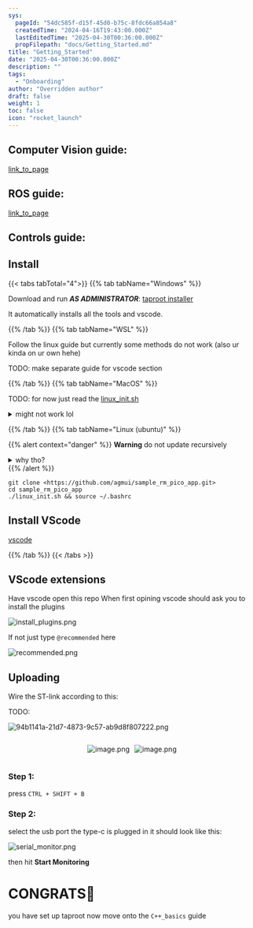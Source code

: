 ```yaml
---
sys:
  pageId: "54dc585f-d15f-45d0-b75c-8fdc66a854a8"
  createdTime: "2024-04-16T19:43:00.000Z"
  lastEditedTime: "2025-04-30T00:36:00.000Z"
  propFilepath: "docs/Getting_Started.md"
title: "Getting_Started"
date: "2025-04-30T00:36:00.000Z"
description: ""
tags:
  - "Onboarding"
author: "Overridden author"
draft: false
weight: 1
toc: false
icon: "rocket_launch"
---
```


## Computer Vision guide:

[link_to_page](86d45bc0-388b-4d26-8848-44f255f73d0e)

## ROS guide:

[link_to_page](3c76c1de-ec8f-46d6-8b0a-294005edc2d5)

## Controls guide:

## Install

{{< tabs tabTotal="4">}}
{{% tab tabName="Windows" %}}

Download and run _**AS ADMINISTRATOR**_: [taproot installer](https://github.com/Thornbots/TeachingFreshies/releases/tag/1.0)

It automatically installs all the tools and vscode.

{{% /tab %}}
{{% tab tabName="WSL" %}}

Follow the linux guide but currently some methods do not work (also ur kinda on ur own hehe)

TODO: make separate guide for vscode section

{{% /tab %}}
{{% tab tabName="MacOS" %}}

TODO: for now just read the [linux_init.sh](https://github.com/agmui/sample_rm_pico_app/blob/main/linux_init.sh)

<details>
<summary>might not work lol</summary>

`brew install libusb pkg-config`

Next install: [vscode](https://code.visualstudio.com/Download)

</details>

{{% /tab %}}
{{% tab tabName="Linux (ubuntu)" %}}

{{% alert context="danger" %}}
**Warning** do not update recursively
<details>
<summary>why tho?</summary>
There are some submodules that may go on for a while (like tinyusb) and I highly
recommend you don't need to get them.
If you want to see what submodules I update just look in `linux_init.sh`
</details>
{{% /alert %}}

```shell
git clone <https://github.com/agmui/sample_rm_pico_app.git>
cd sample_rm_pico_app
./linux_init.sh && source ~/.bashrc
```

## Install VScode

[vscode](https://code.visualstudio.com/Download)

{{% /tab %}}
{{< /tabs >}}

## VScode extensions

Have vscode open this repo
When first opining vscode should ask you to install the plugins

![install_plugins.png](https://prod-files-secure.s3.us-west-2.amazonaws.com/d518164a-d88e-44d1-a4ee-3adb3bd8bce0/89bd30f0-1825-4e77-867b-0a41ce370880/install_plugins.png?X-Amz-Algorithm=AWS4-HMAC-SHA256&X-Amz-Content-Sha256=UNSIGNED-PAYLOAD&X-Amz-Credential=ASIAZI2LB4667BSVSCZL%2F20250508%2Fus-west-2%2Fs3%2Faws4_request&X-Amz-Date=20250508T161031Z&X-Amz-Expires=3600&X-Amz-Security-Token=IQoJb3JpZ2luX2VjEND%2F%2F%2F%2F%2F%2F%2F%2F%2F%2FwEaCXVzLXdlc3QtMiJHMEUCIDgpOkYM0gKTDQ4lIC5cr9BuoESpvCF5014JzkoSSAM6AiEArxIckY0L%2FXsz5TzC2DuPSJzH07qkchC2wIR5oVnCgpYq%2FwMIeRAAGgw2Mzc0MjMxODM4MDUiDLgLoaSqQmZ0zo87aCrcA8Gwe3qfnn4FUrDiSlTGBgJGITidsHj3D0%2FMNvYFh72i7iSMmfdwTXKePE7tbed6nweHKyedeVV8me9YyJ10wyWhfSMkW2FRe3oIllOScYyVE7yNpUeU9yldW1G0PSnBR0yNxGWt3qUxKN07y8c43%2BrpEny4IDgZW5McpFsRACkPDHq5fDBolcbfIsFVUdW9NlK8ksui9JNfdpIFZXpJQBv0Vn3mqI9LNX3nnMCbQ31DYy%2Fp9GOg6IaHJjyaLOsOvy4rxO0TQscCl4k%2F%2BBRTX3o1sQIKeCKoNR9TSpJkglSXqjgAuThk4yXBMfllDN3vNNPDhHh8tnIF5O6gQanqmYYzZ%2BSPIbRaSr6U%2B6OzgjxfExeZg16%2FjJ2eX8381rDF9yS0kMcibTUUk9gKPldHK4J5GdY8TEEw1UCGH7%2BkK2jESjcR90TCmuPzbVepkj%2BYri3v0UL1pLjWupjxt3vmFiUVm%2B1fCDRPge7Y%2FP1jOhXPyQAl1h%2BmD6V54RHtza0q0birhAFGPtPmrg05gy28suzn0vUgPZShKYs8Whtoop4f7yDbmYiDb8VVEg9QATW0AUCSw6u%2Bc%2FMEB9Cp6A4CD2eXa4eJ5EZpdjKM3KtznKYFpM7nmpK8YXvE8I9KMJma88AGOqUB7LlRxLU3RuNNuaX7pT3xnfqASktYSkO%2B8QpGbSdi%2ByTIYB4jamg%2BoMi0AsdTjnor5njmG6TIOgRpWy6Ywz%2F9kVp446NsSHBTTzYiOhKAcSK%2FxbjH3jGtkA1WlymXAfyV%2BpOaTgNqfVX6lSzSex2txEXagUXaxGnqERc2%2BGUneWJPW13PvoWSzYLsiEA0VMhnrZ1YSWF91%2BMb%2BQW%2FxI45HOzcpDT%2F&X-Amz-Signature=c9ca26e2a3d6728ef45b0d916f9e1eefab7079b9ce9e3ffe79ba7474776175ac&X-Amz-SignedHeaders=host&x-id=GetObject)

If not just type `@recommended` here  

![recommended.png](https://prod-files-secure.s3.us-west-2.amazonaws.com/d518164a-d88e-44d1-a4ee-3adb3bd8bce0/61e661e9-5d85-4dfc-be0d-8d2097a5e793/recommended.png?X-Amz-Algorithm=AWS4-HMAC-SHA256&X-Amz-Content-Sha256=UNSIGNED-PAYLOAD&X-Amz-Credential=ASIAZI2LB4667BSVSCZL%2F20250508%2Fus-west-2%2Fs3%2Faws4_request&X-Amz-Date=20250508T161031Z&X-Amz-Expires=3600&X-Amz-Security-Token=IQoJb3JpZ2luX2VjEND%2F%2F%2F%2F%2F%2F%2F%2F%2F%2FwEaCXVzLXdlc3QtMiJHMEUCIDgpOkYM0gKTDQ4lIC5cr9BuoESpvCF5014JzkoSSAM6AiEArxIckY0L%2FXsz5TzC2DuPSJzH07qkchC2wIR5oVnCgpYq%2FwMIeRAAGgw2Mzc0MjMxODM4MDUiDLgLoaSqQmZ0zo87aCrcA8Gwe3qfnn4FUrDiSlTGBgJGITidsHj3D0%2FMNvYFh72i7iSMmfdwTXKePE7tbed6nweHKyedeVV8me9YyJ10wyWhfSMkW2FRe3oIllOScYyVE7yNpUeU9yldW1G0PSnBR0yNxGWt3qUxKN07y8c43%2BrpEny4IDgZW5McpFsRACkPDHq5fDBolcbfIsFVUdW9NlK8ksui9JNfdpIFZXpJQBv0Vn3mqI9LNX3nnMCbQ31DYy%2Fp9GOg6IaHJjyaLOsOvy4rxO0TQscCl4k%2F%2BBRTX3o1sQIKeCKoNR9TSpJkglSXqjgAuThk4yXBMfllDN3vNNPDhHh8tnIF5O6gQanqmYYzZ%2BSPIbRaSr6U%2B6OzgjxfExeZg16%2FjJ2eX8381rDF9yS0kMcibTUUk9gKPldHK4J5GdY8TEEw1UCGH7%2BkK2jESjcR90TCmuPzbVepkj%2BYri3v0UL1pLjWupjxt3vmFiUVm%2B1fCDRPge7Y%2FP1jOhXPyQAl1h%2BmD6V54RHtza0q0birhAFGPtPmrg05gy28suzn0vUgPZShKYs8Whtoop4f7yDbmYiDb8VVEg9QATW0AUCSw6u%2Bc%2FMEB9Cp6A4CD2eXa4eJ5EZpdjKM3KtznKYFpM7nmpK8YXvE8I9KMJma88AGOqUB7LlRxLU3RuNNuaX7pT3xnfqASktYSkO%2B8QpGbSdi%2ByTIYB4jamg%2BoMi0AsdTjnor5njmG6TIOgRpWy6Ywz%2F9kVp446NsSHBTTzYiOhKAcSK%2FxbjH3jGtkA1WlymXAfyV%2BpOaTgNqfVX6lSzSex2txEXagUXaxGnqERc2%2BGUneWJPW13PvoWSzYLsiEA0VMhnrZ1YSWF91%2BMb%2BQW%2FxI45HOzcpDT%2F&X-Amz-Signature=01c5dbd78ebd78bba3a1d89f848efb5a75b884a9220db9b605914e2488008627&X-Amz-SignedHeaders=host&x-id=GetObject)

## Uploading

Wire the ST-link according to this:

TODO:

![94b1141a-21d7-4873-9c57-ab9d8f807222.png](https://prod-files-secure.s3.us-west-2.amazonaws.com/d518164a-d88e-44d1-a4ee-3adb3bd8bce0/e5fad17d-ab82-4300-9f4c-505ab4b1202c/94b1141a-21d7-4873-9c57-ab9d8f807222.png?X-Amz-Algorithm=AWS4-HMAC-SHA256&X-Amz-Content-Sha256=UNSIGNED-PAYLOAD&X-Amz-Credential=ASIAZI2LB4667BSVSCZL%2F20250508%2Fus-west-2%2Fs3%2Faws4_request&X-Amz-Date=20250508T161031Z&X-Amz-Expires=3600&X-Amz-Security-Token=IQoJb3JpZ2luX2VjEND%2F%2F%2F%2F%2F%2F%2F%2F%2F%2FwEaCXVzLXdlc3QtMiJHMEUCIDgpOkYM0gKTDQ4lIC5cr9BuoESpvCF5014JzkoSSAM6AiEArxIckY0L%2FXsz5TzC2DuPSJzH07qkchC2wIR5oVnCgpYq%2FwMIeRAAGgw2Mzc0MjMxODM4MDUiDLgLoaSqQmZ0zo87aCrcA8Gwe3qfnn4FUrDiSlTGBgJGITidsHj3D0%2FMNvYFh72i7iSMmfdwTXKePE7tbed6nweHKyedeVV8me9YyJ10wyWhfSMkW2FRe3oIllOScYyVE7yNpUeU9yldW1G0PSnBR0yNxGWt3qUxKN07y8c43%2BrpEny4IDgZW5McpFsRACkPDHq5fDBolcbfIsFVUdW9NlK8ksui9JNfdpIFZXpJQBv0Vn3mqI9LNX3nnMCbQ31DYy%2Fp9GOg6IaHJjyaLOsOvy4rxO0TQscCl4k%2F%2BBRTX3o1sQIKeCKoNR9TSpJkglSXqjgAuThk4yXBMfllDN3vNNPDhHh8tnIF5O6gQanqmYYzZ%2BSPIbRaSr6U%2B6OzgjxfExeZg16%2FjJ2eX8381rDF9yS0kMcibTUUk9gKPldHK4J5GdY8TEEw1UCGH7%2BkK2jESjcR90TCmuPzbVepkj%2BYri3v0UL1pLjWupjxt3vmFiUVm%2B1fCDRPge7Y%2FP1jOhXPyQAl1h%2BmD6V54RHtza0q0birhAFGPtPmrg05gy28suzn0vUgPZShKYs8Whtoop4f7yDbmYiDb8VVEg9QATW0AUCSw6u%2Bc%2FMEB9Cp6A4CD2eXa4eJ5EZpdjKM3KtznKYFpM7nmpK8YXvE8I9KMJma88AGOqUB7LlRxLU3RuNNuaX7pT3xnfqASktYSkO%2B8QpGbSdi%2ByTIYB4jamg%2BoMi0AsdTjnor5njmG6TIOgRpWy6Ywz%2F9kVp446NsSHBTTzYiOhKAcSK%2FxbjH3jGtkA1WlymXAfyV%2BpOaTgNqfVX6lSzSex2txEXagUXaxGnqERc2%2BGUneWJPW13PvoWSzYLsiEA0VMhnrZ1YSWF91%2BMb%2BQW%2FxI45HOzcpDT%2F&X-Amz-Signature=1b9fd46dc29b69ff1a9d05847a1126f5301fb3290da5dbfd72ea2173079f8a90&X-Amz-SignedHeaders=host&x-id=GetObject)

<div style="display: flex;flex-direction: row; column-gap:10px; max-width: 630px;justify-content: center;">
<div>

![image.png](https://prod-files-secure.s3.us-west-2.amazonaws.com/d518164a-d88e-44d1-a4ee-3adb3bd8bce0/210ecb78-1116-4d7b-b9b7-2292f66fa2c2/image.png?X-Amz-Algorithm=AWS4-HMAC-SHA256&X-Amz-Content-Sha256=UNSIGNED-PAYLOAD&X-Amz-Credential=ASIAZI2LB466ZNSALTSP%2F20250508%2Fus-west-2%2Fs3%2Faws4_request&X-Amz-Date=20250508T161034Z&X-Amz-Expires=3600&X-Amz-Security-Token=IQoJb3JpZ2luX2VjEND%2F%2F%2F%2F%2F%2F%2F%2F%2F%2FwEaCXVzLXdlc3QtMiJIMEYCIQCloupMpzOsoQIVWmOgZFLJeZd3Oo46%2Bm5Z4hQ0DP%2Bh2gIhAPkdvHob8EHghpO7td2eo2XsLJ8nOrfVRfPSiQXl7oNPKv8DCHkQABoMNjM3NDIzMTgzODA1IgyE7uP%2FMxWqhKZ7y6Mq3AMSXcf8rm1zB6Sx%2F%2BNl%2FSMwV21Uke3ixSepSnHpfgAUl%2BbBkllKezsmMnDrFlBSbNd8dyXKgdgzarnU6mpt9mTxbx%2FJIuSioi9PqIoIV0gLSt0cm0esmMYfSQEKxCZ9M6ZGYRDcYP0JWrj0aDh136WCRLTwIzlZmfqzQk15pR1Gaf%2BJNwbRekuRaiJnHEMCpY5BkGZ2kl8YWZR9ztc4m0YyNc92a6GwGmN8xBiVhovtkRxi%2F53kLcqhKfIMB2vqs%2BG7cMKQUll1Z0G4GeAvq4Av5HIKI2QYTZMZALlnKn64oRf2V81R48u03EJ2DzWBVO3rKOewHuaWl13hLYn1sLJ%2FqEIN8oH0eUFOWBC4tEBn2llRglrB7VPq5RM%2B7J95eH%2Ffif5xQheQjKBdJi5np9w9Jzmpb5UXz7qs47Yi%2BpxYHuYE5ic7DN0tZjC0Uh4h3MUhuBKV%2BrrVlOSapwUVr625Ip%2Bemj4uu9RzAiQsIT89kqhMwFWl3ulcVBfnyGKo0hy7We9Jag6eQAxLvJJaESMkT%2BjgNXkvcBiZKgSxDxoQ%2BpLgZH1wgNQOgjean%2BWt2rwdjrB2NZo2w853j8xjIDWDqIzc8zfuc5Rk7zkqZMzFfd5JMXsd0yym9rlkvjCJmvPABjqkAY%2BxwfhYKStuExwhbsz0onkAlwuoKquJURwb8qOP0cptAiPhx3aaUqS4MCTOCcaasQNwcbM9DIQDMOtXJlZhO5UAwVZbsrTFRTMVQKSENsbPsGfgt%2BK7H3ApVMSeR3yX6rhxVHDbAChibaTGdap4%2BmLRDyX2KEkFMkoaKkwQhgVHvDlejPOhAEWN724v3BjYHR87%2FJERoY01aLHHnxYalPnoFuus&X-Amz-Signature=13c81631c8191f83a52f48d9b1cd1c6ff3bc9c2b20b17d73d1c2805cdd2d02f5&X-Amz-SignedHeaders=host&x-id=GetObject)

</div>
<div>

![image.png](https://prod-files-secure.s3.us-west-2.amazonaws.com/d518164a-d88e-44d1-a4ee-3adb3bd8bce0/33a0fd0f-8ca6-4a86-8e09-26e95ded1fff/image.png?X-Amz-Algorithm=AWS4-HMAC-SHA256&X-Amz-Content-Sha256=UNSIGNED-PAYLOAD&X-Amz-Credential=ASIAZI2LB466WEHVWRG7%2F20250508%2Fus-west-2%2Fs3%2Faws4_request&X-Amz-Date=20250508T161034Z&X-Amz-Expires=3600&X-Amz-Security-Token=IQoJb3JpZ2luX2VjEND%2F%2F%2F%2F%2F%2F%2F%2F%2F%2FwEaCXVzLXdlc3QtMiJHMEUCIQDMiFZR4MlryqvfS0S7xNRdhQOfNoL8%2F3E8FyXy9qW3egIgCHnKrG%2FeRpsY092MtJDHwZnF725HJH1GRru7h7sgPlsq%2FwMIeRAAGgw2Mzc0MjMxODM4MDUiDBc4KCm%2BVGl47Yr62yrcA8xTcXxxXw%2FxkiJ%2BRVzfvxYtHsM6cp34LzGdVAa4hSJ%2BFMYwZd%2BWZ0knNhAE8liRp0YqFe2m7j5uoHL8f9Pafpxw7nnU5pj2%2FvdAMXmhpklLNpYIYmZyseo%2F7JLyYm1%2FseSPIP2AnSHzLELTwnSRJqEa3MaQndgJstWcOh%2F6xgqAyKDSMjmtIrYBQK05BiOu4lWzl1YQh2aRDAD%2FJUht3mhwLFmJiyeu1S9lw7mMAL13kPbVaKUUa%2BFtZx3knGXDG11WXHk%2Ba7hteC2Ix4KJXp%2BLq47zpCsU%2FytDA9wT73858MIsObY2zcq6V2l8PPChEqg0DVFDC%2F9QnUfeGLBJX9Yrr7dQnabHkpZkmHNWMhVgDuEpsbK4suR62yTxt%2BX9E0HH5jyrmqupBSSoxAFZ6%2B%2BdbCm8C%2Fl3EL5a4baFiwzIIbKI0ppzPAwCEW0hjSJDkSBUjZqOwV80pDUPT04xTYed8gwFY27s%2FguyA%2FbGmItCneZ5A4LY8anXk3fhQVtSiUuLJIDtMLjKr6R%2B6whdDtIn0u7utw0bbdoSF12UvkCe4%2BXeAEdBKBXXeJic3%2FtgTtp%2BCQjsVVV2coQZjz%2Bm9MCFMsVvoqROrdzm%2BUNz%2FdoIh2bbgPiAkkaEAp%2FsMNOZ88AGOqUBJu7oXsziOF1B6AioIbPsgSTZgM4UEipUDbeTGmhrUcVGKHuo9UGHzbdsjpbCwzbS3dto43lTXeuq%2BVrVnt%2BGcHCt7fk1OA9p%2B63SmRQj8RFoFgjTPeM7Fjw8yy0wppZ2rumYqnrMB3Cofhktn8KY1xrbKKNYH52VByyS0C41nULKppl%2BYz%2FMcQscnvPSvM2xq%2FEC8nS%2BtsAGsxuUrK4HdJFxSXhZ&X-Amz-Signature=538109a76569052cad0a243532a99bba6019d72c66e8ce7567002edd232eb26c&X-Amz-SignedHeaders=host&x-id=GetObject)

</div>
</div>

### Step 1:

press `CTRL + SHIFT + B`

### Step 2:

select the usb port the type-c is plugged in it should look like this:

![serial_monitor.png](https://prod-files-secure.s3.us-west-2.amazonaws.com/d518164a-d88e-44d1-a4ee-3adb3bd8bce0/f03f4774-05d4-4393-b6a0-d5efb6d315ab/serial_monitor.png?X-Amz-Algorithm=AWS4-HMAC-SHA256&X-Amz-Content-Sha256=UNSIGNED-PAYLOAD&X-Amz-Credential=ASIAZI2LB4667BSVSCZL%2F20250508%2Fus-west-2%2Fs3%2Faws4_request&X-Amz-Date=20250508T161031Z&X-Amz-Expires=3600&X-Amz-Security-Token=IQoJb3JpZ2luX2VjEND%2F%2F%2F%2F%2F%2F%2F%2F%2F%2FwEaCXVzLXdlc3QtMiJHMEUCIDgpOkYM0gKTDQ4lIC5cr9BuoESpvCF5014JzkoSSAM6AiEArxIckY0L%2FXsz5TzC2DuPSJzH07qkchC2wIR5oVnCgpYq%2FwMIeRAAGgw2Mzc0MjMxODM4MDUiDLgLoaSqQmZ0zo87aCrcA8Gwe3qfnn4FUrDiSlTGBgJGITidsHj3D0%2FMNvYFh72i7iSMmfdwTXKePE7tbed6nweHKyedeVV8me9YyJ10wyWhfSMkW2FRe3oIllOScYyVE7yNpUeU9yldW1G0PSnBR0yNxGWt3qUxKN07y8c43%2BrpEny4IDgZW5McpFsRACkPDHq5fDBolcbfIsFVUdW9NlK8ksui9JNfdpIFZXpJQBv0Vn3mqI9LNX3nnMCbQ31DYy%2Fp9GOg6IaHJjyaLOsOvy4rxO0TQscCl4k%2F%2BBRTX3o1sQIKeCKoNR9TSpJkglSXqjgAuThk4yXBMfllDN3vNNPDhHh8tnIF5O6gQanqmYYzZ%2BSPIbRaSr6U%2B6OzgjxfExeZg16%2FjJ2eX8381rDF9yS0kMcibTUUk9gKPldHK4J5GdY8TEEw1UCGH7%2BkK2jESjcR90TCmuPzbVepkj%2BYri3v0UL1pLjWupjxt3vmFiUVm%2B1fCDRPge7Y%2FP1jOhXPyQAl1h%2BmD6V54RHtza0q0birhAFGPtPmrg05gy28suzn0vUgPZShKYs8Whtoop4f7yDbmYiDb8VVEg9QATW0AUCSw6u%2Bc%2FMEB9Cp6A4CD2eXa4eJ5EZpdjKM3KtznKYFpM7nmpK8YXvE8I9KMJma88AGOqUB7LlRxLU3RuNNuaX7pT3xnfqASktYSkO%2B8QpGbSdi%2ByTIYB4jamg%2BoMi0AsdTjnor5njmG6TIOgRpWy6Ywz%2F9kVp446NsSHBTTzYiOhKAcSK%2FxbjH3jGtkA1WlymXAfyV%2BpOaTgNqfVX6lSzSex2txEXagUXaxGnqERc2%2BGUneWJPW13PvoWSzYLsiEA0VMhnrZ1YSWF91%2BMb%2BQW%2FxI45HOzcpDT%2F&X-Amz-Signature=6cd10bb2324b182b39d30a4dd8e5d4d88ecbb112af2a6efa05e3ee648de81613&X-Amz-SignedHeaders=host&x-id=GetObject)

then hit **Start Monitoring**

# CONGRATS🎉

you have set up taproot now move onto the `C++_basics` guide
